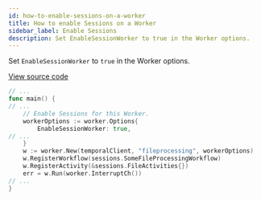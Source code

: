 ```yaml
---
id: how-to-enable-sessions-on-a-worker
title: How to enable Sessions on a Worker
sidebar_label: Enable Sessions
description: Set EnableSessionWorker to true in the Worker options.
---
```


Set `EnableSessionWorker` to `true` in the Worker options.

<a class="dacx-source-link" href="https://github.com/temporalio/documentation-samples-go/blob/main/sessions/worker/main_dacx.go">View source code</a>

```go
// ...
func main() {
// ...
	// Enable Sessions for this Worker.
	workerOptions := worker.Options{
		EnableSessionWorker: true,
// ...
	}
	w := worker.New(temporalClient, "fileprocessing", workerOptions)
	w.RegisterWorkflow(sessions.SomeFileProcessingWorkflow)
	w.RegisterActivity(&sessions.FileActivities{})
	err = w.Run(worker.InterruptCh())
// ...
}
```
